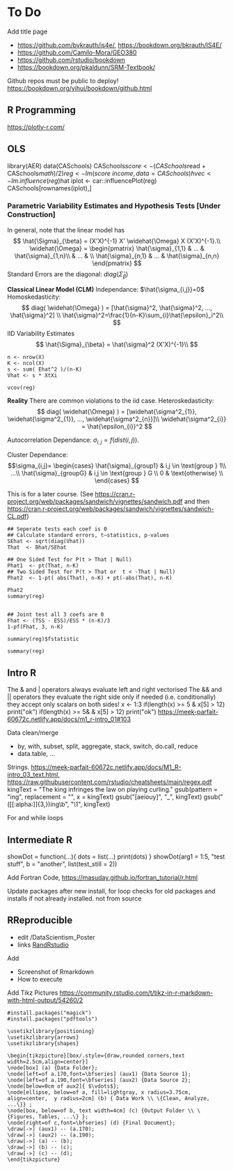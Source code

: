 # To Do

Add title page

<!--
The compilation instructions are in 'index.Rmd' 
To Create from scratch, use a template ``bookdown::create_gitbook('index.Rmd')``
-->

* https://github.com/bvkrauth/is4e/, https://bookdown.org/bkrauth/IS4E/
* https://github.com/Camilo-Mora/GEO380
* https://github.com/rstudio/bookdown
* https://bookdown.org/pkaldunn/SRM-Textbook/


Github repos must be public to deploy!
https://bookdown.org/yihui/bookdown/github.html


## R Programming

https://plotly-r.com/

## OLS

library(AER)
data(CASchools)
CASchools$score <- (CASchools$read + CASchools$math) / 2)
reg <- lm(score ~ income, data = CASchools)
hvec <- lm.influence(reg)$hat
iplot <- car::influencePlot(reg)
CASchools[rownames(iplot),]



### Parametric Variability Estimates and Hypothesis Tests [Under Construction]

In general, note that the linear model has
$$
\hat{\Sigma}_{\beta} = (X'X)^{-1} X' \widehat{\Omega} X (X'X)^{-1}.\\
\widehat{\Omega} = \begin{pmatrix}
\hat{\sigma}_{1,1} & ... & \hat{\sigma}_{1,n}\\
& ... &  \\
\hat{\sigma}_{n,1} & ... & \hat{\sigma}_{n,n}
\end{pmatrix}
$$
Standard Errors are the diagonal: $diag( \hat{\Sigma}_{\beta}  )$


**Classical Linear Model (CLM)**
Independance: $\hat{\sigma_{i,j}}=0$
Homoskedasticity: 
$$
diag( \widehat{\Omega} ) = [\hat{\sigma}^2, \hat{\sigma}^2, ..., \hat{\sigma}^2] \\
\hat{\sigma}^2=\frac{1}{n-K}\sum_{i}\hat{\epsilon}_i^2\\
$$
IID Variability Estimates
$$
\hat{\Sigma}_{\beta} = \hat{\sigma}^2 (X'X)^{-1}\\
$$

```{r}
n <- nrow(X)
K <- ncol(X)
s <- sum( Ehat^2 )/(n-K)
Vhat <- s * XtXi

vcov(reg)
```



**Reality**
There are common violations to the iid case. 
Heteroskedasticity:
$$
diag( \widehat{\Omega} ) = [\widehat{\sigma^2_{1}}, \widehat{\sigma^2_{1}}, ..., \widehat{\sigma^2_{n}}]\\
\widehat{\sigma^2_{i}} = \hat{\epsilon_{i}}^2
$$

Autocorrelation Dependance: $\sigma_{i,j}=f( dist(i,j) )$.

Cluster Dependance: 
$$\sigma_{i,j}=
\begin{cases}
\hat{\sigma}_{group1} & i,j \in \text{group } 1\\
...\\
\hat{\sigma}_{groupG} & i,j \in \text{group } G \\
0 & \text{otherwise} \\ 
\end{cases}
$$


This is for a later course. (See https://cran.r-project.org/web/packages/sandwich/vignettes/sandwich.pdf and then https://cran.r-project.org/web/packages/sandwich/vignettes/sandwich-CL.pdf)


```{r, eval=F, results='hide'}
## Seperate tests each coef is 0
## Calculate standard errors, t–statistics, p-values
SEhat <- sqrt(diag(Vhat))
That  <- Bhat/SEhat

## One Sided Test for P(t > That | Null)
Phat1  <- pt(That, n-K)
## Two Sided Test for P(t > That or  t < -That | Null)
Phat2  <- 1-pt( abs(That), n-K) + pt(-abs(That), n-K)

Phat2
summary(reg)


## Joint test all 3 coefs are 0
Fhat <- (TSS - ESS)/ESS * (n-K)/3
1-pf(Fhat, 3, n-K)

summary(reg)$fstatistic

summary(reg)
```



## Intro R
The & and | operators
    always evaluate left and right
    vectorised
The && and || operators
    they evaluate the right side only if needed (i.e. conditionally)
    they accept only scalars on both sides!
x <- 1:3
if(length(x) >= 5 & x[5] > 12) print("ok")
if(length(x) >= 5& & x[5] > 12) print("ok")
https://meek-parfait-60672c.netlify.app/docs/m1_r-intro_01#103

Data clean/merge
 * by, with, subset, split, aggregate, stack, switch, do.call, reduce
 * data.table, ...

Strings. https://meek-parfait-60672c.netlify.app/docs/M1_R-intro_03_text.html, https://raw.githubusercontent.com/rstudio/cheatsheets/main/regex.pdf
kingText = "The king infringes the law on playing curling."
gsub(pattern = "ing", replacement = "", x = kingText)
gsub("[aeiouy]", "_", kingText)
gsub("([[:alpha:]]{3,})ing\\b", "\\1", kingText) 

For and while loops


## Intermediate R


showDot = function(...){
  dots = list(...)
  print(dots)
}
showDot(arg1 = 1:5, "test stuff", 
        b = "another", list(test_still = 2))
        
Add Fortran Code, https://masuday.github.io/fortran_tutorial/r.html

Update packages after new install, 
    for loop checks for old packages and installs if not already installed. not from source

## RReproducible

- edit /DataScientism_Poster
- links [RandRstudio](https://jadamso.github.io/Rbooks/01-RandRstudio.md)

Add 
 - Screenshot of Rmarkdown
 - How to execute
 
Add Tikz Pictures
https://community.rstudio.com/t/tikz-in-r-markdown-with-html-output/54260/2

```{r}
#install.packages("magick")
#install.packages("pdftools")
```

```{tikz, fig.cap = "Funky tikz", fig.ext = 'png'}
\usetikzlibrary{positioning}
\usetikzlibrary{arrows}
\usetikzlibrary{shapes}

\begin{tikzpicture}[box/.style={draw,rounded corners,text width=2.5cm,align=center}]
\node[box] (a) {Data Folder};
\node[left=of a.170,font=\bfseries] (aux1) {Data Source 1};
\node[left=of a.190,font=\bfseries] (aux2) {Data Source 2};
\node[below=0cm of aux2]{ $\vdots$};
\node[ellipse, below=of a, fill=lightgray, x radius=3.75cm, align=center,  y radius=2cm] (b) { Data Work \\ \{Clean, Analyze, ...\}} ;
\node[box, below=of b, text width=4cm] (c) {Output Folder \\ \{Figures, Tables, ...\} };
\node[right=of c,font=\bfseries] (d) {Final Document};
\draw[->] (aux1) -- (a.170);
\draw[->] (aux2) -- (a.190);
\draw[->] (a) -- (b);
\draw[->] (b) -- (c);
\draw[->] (c) -- (d);
\end{tikzpicture}
```


<!--```{r, error=TRUE}-->
<!--https://cran.r-project.org/web/views/NumericalMathematics.html-->
<!--https://cran.r-project.org/web/views/Optimization.html-->

<!--    integrate() finds the area under the curve defined by f()-->
<!--    uniroot() finds where f() hits zero-->
<!--    optimise() finds the location of the lowest (or highest) value of f()-->

<!--f <- function(x) x^2-->
<!--f1 <- Deriv::Deriv(f)-->

<!--for more dimesniosn-->

<!--optim-->
<!--```-->

